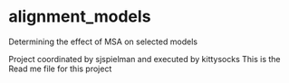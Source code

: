 # alignment_models
Determining the effect of MSA on selected models

Project coordinated by sjspielman and executed by kittysocks
This is the Read me file for this project
